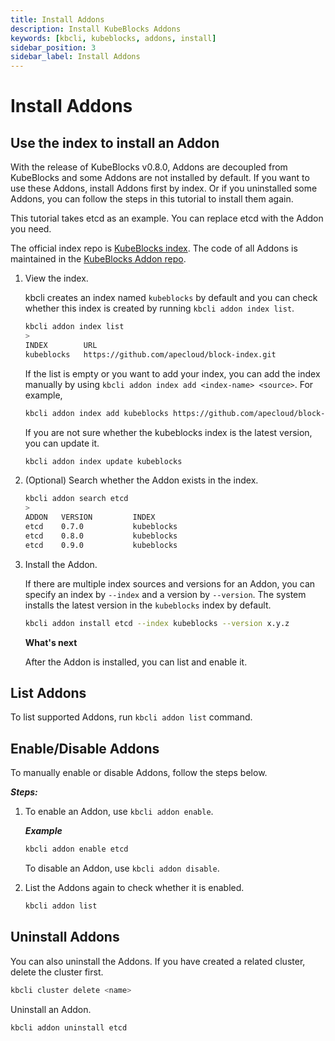 ```yaml
---
title: Install Addons
description: Install KubeBlocks Addons
keywords: [kbcli, kubeblocks, addons, install]
sidebar_position: 3
sidebar_label: Install Addons
---
```


# Install Addons

## Use the index to install an Addon

With the release of KubeBlocks v0.8.0, Addons are decoupled from KubeBlocks and some Addons are not installed by default. If you want to use these Addons, install Addons first by index. Or if you uninstalled some Addons, you can follow the steps in this tutorial to install them again.

This tutorial takes etcd as an example. You can replace etcd with the Addon you need.

The official index repo is [KubeBlocks index](https://github.com/apecloud/block-index). The code of all Addons is maintained in the [KubeBlocks Addon repo](https://github.com/apecloud/kubeblocks-addons).

1. View the index.

   kbcli creates an index named `kubeblocks` by default and you can check whether this index is created by running `kbcli addon index list`.

   ```bash
   kbcli addon index list
   >
   INDEX        URL
   kubeblocks   https://github.com/apecloud/block-index.git 
   ```

   If the list is empty or you want to add your index, you can add the index manually by using `kbcli addon index add <index-name> <source>`. For example,

   ```bash
   kbcli addon index add kubeblocks https://github.com/apecloud/block-index.git
   ```

   If you are not sure whether the kubeblocks index is the latest version, you can update it.

   ```bash
   kbcli addon index update kubeblocks
   ```

2. (Optional) Search whether the Addon exists in the index.

   ```bash
   kbcli addon search etcd
   >
   ADDON   VERSION         INDEX
   etcd    0.7.0           kubeblocks
   etcd    0.8.0           kubeblocks
   etcd    0.9.0           kubeblocks
   ```

3. Install the Addon.

   If there are multiple index sources and versions for an Addon, you can specify an index by `--index` and a version by `--version`. The system installs the latest version in the `kubeblocks` index by default.

   ```bash
   kbcli addon install etcd --index kubeblocks --version x.y.z
   ```

   **What's next**

   After the Addon is installed, you can list and enable it.

## List Addons

To list supported Addons, run `kbcli addon list` command.

## Enable/Disable Addons

To manually enable or disable Addons, follow the steps below.

***Steps:***

1. To enable an Addon, use `kbcli addon enable`.

   ***Example***

   ```bash
   kbcli addon enable etcd
   ```

   To disable an Addon, use `kbcli addon disable`.

2. List the Addons again to check whether it is enabled.

   ```bash
   kbcli addon list
   ```

## Uninstall Addons

You can also uninstall the Addons. If you have created a related cluster, delete the cluster first.

```bash
kbcli cluster delete <name>
```

Uninstall an Addon.

```bash
kbcli addon uninstall etcd
```
